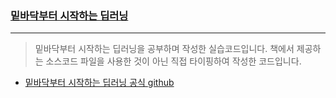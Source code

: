 ### [밑바닥부터 시작하는 딥러닝](http://www.kyobobook.co.kr/product/detailViewKor.laf?ejkGb=KOR&mallGb=KOR&barcode=9788968484636&orderClick=LEA&Kc=)
---
> 밑바닥부터 시작하는 딥러닝을 공부하며 작성한 실습코드입니다. 책에서 제공하는 소스코드 파일을 사용한 것이 아닌 직접 타이핑하여 작성한 코드입니다. 

  - [밑바닥부터 시작하는 딥러닝 공식 github](https://github.com/WegraLee/deep-learning-from-scratch)